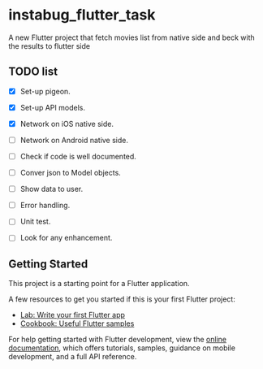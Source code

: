 # instabug_flutter_task

A new Flutter project that fetch movies list from native side and beck with the results to flutter side


## TODO list

- [x] Set-up pigeon.
- [x] Set-up API models.
- [x] Network on iOS native side.
- [ ] Network on Android native side.
- [ ] Check if code is well documented.
- [ ] Conver json to Model objects.
- [ ] Show data to user.
- [ ] Error handling.
- [ ] Unit test.
- [ ] Look for any enhancement.


## Getting Started

This project is a starting point for a Flutter application.

A few resources to get you started if this is your first Flutter project:

- [Lab: Write your first Flutter app](https://docs.flutter.dev/get-started/codelab)
- [Cookbook: Useful Flutter samples](https://docs.flutter.dev/cookbook)

For help getting started with Flutter development, view the
[online documentation](https://docs.flutter.dev/), which offers tutorials,
samples, guidance on mobile development, and a full API reference.
